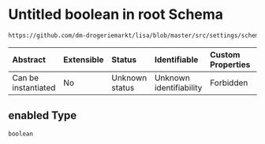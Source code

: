 # Untitled boolean in root Schema

```txt
https://github.com/dm-drogeriemarkt/lisa/blob/master/src/settings/schema.json#/properties/default_configs/properties/enabled
```



| Abstract            | Extensible | Status         | Identifiable            | Custom Properties | Additional Properties | Access Restrictions | Defined In                                                                              |
| :------------------ | :--------- | :------------- | :---------------------- | :---------------- | :-------------------- | :------------------ | :-------------------------------------------------------------------------------------- |
| Can be instantiated | No         | Unknown status | Unknown identifiability | Forbidden         | Allowed               | none                | [settings.schema.json*](../../src/settings/settings.schema.json "open original schema") |

## enabled Type

`boolean`
